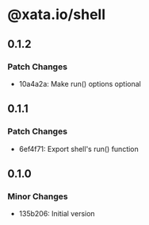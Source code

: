 # @xata.io/shell

## 0.1.2

### Patch Changes

- 10a4a2a: Make run() options optional

## 0.1.1

### Patch Changes

- 6ef4f71: Export shell's run() function

## 0.1.0

### Minor Changes

- 135b206: Initial version
